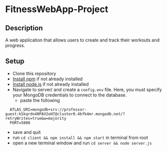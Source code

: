 # FitnessWebApp-Project

## Description
A web application that allows users to create and track their workouts and progress.

## Setup
- Clone this repository
- [Install npm](https://www.npmjs.com/package/npm) if not already installed
- [Install node.js](https://nodejs.org/en/download/) if not already installed
- Navigate to server/ and create a `config.env` file. Here, you must specify your MongoDB credentials to connect to the database.
  - paste the following
```
  ATLAS_URI=mongodb+srv://professor-guest:kSkqrdn40PAV2oH7@cluster0.4bfk4mr.mongodb.net/?retryWrites=true&w=majority
  PORT=5000
```
- save and quit
- run `cd client && npm install && npm start` in terminal from root
- open a new terminal window and run `cd server && node server.js`
